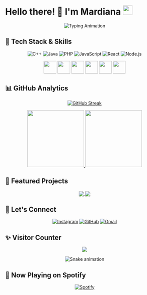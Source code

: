 # Hello there! 👋 I'm Mardiana <img src="https://media.giphy.com/media/hvRJCLFzcasrR4ia7z/giphy.gif" width="30px">

<div align="center">
  <img src="https://readme-typing-svg.demolab.com?font=Fira+Code&size=25&pause=1000&color=00C4FF&center=true&vCenter=true&width=435&lines=Full-Stack+Developer;C%2B%2B+Enthusiast;Java+Lover;PHP+Expert" alt="Typing Animation" />
</div>

## 🚀 Tech Stack & Skills
<div align="center">
  
  ![C++](https://img.shields.io/badge/C%2B%2B-00599C?style=for-the-badge&logo=c%2B%2B&logoColor=white&animation=pulse)
  ![Java](https://img.shields.io/badge/Java-ED8B00?style=for-the-badge&logo=openjdk&logoColor=white&animation=pulse)
  ![PHP](https://img.shields.io/badge/PHP-777BB4?style=for-the-badge&logo=php&logoColor=white&animation=pulse)
  ![JavaScript](https://img.shields.io/badge/JavaScript-F7DF1E?style=for-the-badge&logo=javascript&logoColor=black)
  ![React](https://img.shields.io/badge/React-61DAFB?style=for-the-badge&logo=react&logoColor=black)
  ![Node.js](https://img.shields.io/badge/Node.js-339933?style=for-the-badge&logo=nodedotjs&logoColor=white)
  
</div>

<div align="center">
  <img height="40" src="https://cdn.jsdelivr.net/gh/devicons/devicon/icons/cplusplus/cplusplus-original.svg" />
  <img height="40" src="https://cdn.jsdelivr.net/gh/devicons/devicon/icons/java/java-original.svg" />
  <img height="40" src="https://cdn.jsdelivr.net/gh/devicons/devicon/icons/php/php-original.svg" />
  <img height="40" src="https://cdn.jsdelivr.net/gh/devicons/devicon/icons/python/python-original.svg" />
  <img height="40" src="https://cdn.jsdelivr.net/gh/devicons/devicon/icons/mysql/mysql-original.svg" />
  <img height="40" src="https://cdn.jsdelivr.net/gh/devicons/devicon/icons/docker/docker-original.svg" />
</div>

## 📊 GitHub Analytics
<div align="center">
  
  [![GitHub Streak](https://streak-stats.demolab.com?user=mardiana36&theme=dark&background=0d1117&border=00C4FF&stroke=00C4FF&ring=00C4FF&fire=FF79C6&currStreakNum=FFFFFF&sideNums=FFFFFF&currStreakLabel=00C4FF&sideLabels=00C4FF&dates=8A8A8A)](https://git.io/streak-stats)
  
</div>

<div align="center">
  <a href="https://github.com/mardiana36">
    <img height="180em" src="https://github-readme-stats.vercel.app/api?username=mardiana36&show_icons=true&theme=radical&include_all_commits=true&count_private=true&bg_color=0d1117&title_color=00C4FF&icon_color=00C4FF&text_color=FFFFFF" />
    <img height="180em" src="https://github-readme-stats.vercel.app/api/top-langs/?username=mardiana36&layout=compact&langs_count=8&theme=radical&bg_color=0d1117&title_color=00C4FF&text_color=FFFFFF" />
  </a>
</div>

## 🌟 Featured Projects
<div align="center">
  <a href="https://github.com/mardiana36/project-1">
    <img align="center" src="https://github-readme-stats.vercel.app/api/pin/?username=mardiana36&repo=FreeFlex.github.io&theme=radical&bg_color=0d1117&title_color=00C4FF" />
  </a>
  <a href="https://github.com/mardiana36/project-2">
    <img align="center" src="https://github-readme-stats.vercel.app/api/pin/?username=mardiana36&repo=tracoid.github.io&theme=radical&bg_color=0d1117&title_color=00C4FF" />
  </a>
</div>

## 🤝 Let's Connect
<div align="center">
  
  [![Instagram](https://img.shields.io/badge/Instagram-%23E4405F.svg?style=for-the-badge&logo=Instagram&logoColor=white&animation=spin&labelColor=0d1117)](https://instagram.com/mardiana_036)
  [![GitHub](https://img.shields.io/badge/GitHub-100000?style=for-the-badge&logo=github&logoColor=white&animation=spin&labelColor=0d1117)](https://github.com/mardiana36)
  [![Gmail](https://img.shields.io/badge/Gmail-D14836?style=for-the-badge&logo=gmail&logoColor=white&animation=spin&labelColor=0d1117)](mailto:kelikimardiana@gmail.com)
  
</div>

## ✨ Visitor Counter
<div align="center">
  <img src="https://profile-counter.glitch.me/mardiana36/count.svg" />
</div>

<div align="center">
  
  ![Snake animation](https://github.com/mardiana36/mardiana36/blob/output/github-contribution-grid-snake-dark.svg)
  
</div>

## 🎵 Now Playing on Spotify
<div align="center">
  
  [![Spotify](https://open.spotify.com/user/31exwojqqcyn4r4uhc6cw3cslb5a?si=69592d6afd274755&cover_image=true&theme=novatorem&show_offline=false&background_color=0d1117&bar_color=00c4ff&bar_color_cover=true)](https://open.spotify.com/user/31exwojqqcyn4r4uhc6cw3cslb5a?si=69592d6afd274755)
  
</div>
